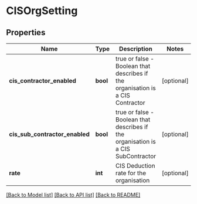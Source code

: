 # CISOrgSetting

## Properties
Name | Type | Description | Notes
------------ | ------------- | ------------- | -------------
**cis_contractor_enabled** | **bool** | true or false - Boolean that describes if the organisation is a CIS Contractor | [optional] 
**cis_sub_contractor_enabled** | **bool** | true or false - Boolean that describes if the organisation is a CIS SubContractor | [optional] 
**rate** | **int** | CIS Deduction rate for the organisation | [optional] 

[[Back to Model list]](../README.md#documentation-for-models) [[Back to API list]](../README.md#documentation-for-api-endpoints) [[Back to README]](../README.md)


